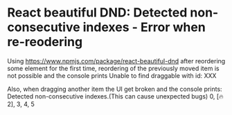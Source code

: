 
# React beautiful DND: Detected non-consecutive <Draggable /> indexes - Error when re-reodering

Using https://www.npmjs.com/package/react-beautiful-dnd after reordering some element for the first time, reordering of the previously moved item is not possible and the console prints
 Unable to find draggable with id: XXX

Also, when dragging another item the UI get broken and the console prints:
Detected non-consecutive <Draggable /> indexes.(This can cause unexpected bugs) 0, [🔥2], 3, 4, 5


        